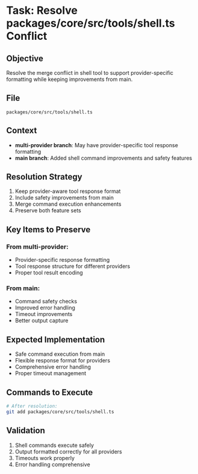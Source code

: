 # Task: Resolve packages/core/src/tools/shell.ts Conflict

## Objective

Resolve the merge conflict in shell tool to support provider-specific formatting while keeping improvements from main.

## File

`packages/core/src/tools/shell.ts`

## Context

- **multi-provider branch**: May have provider-specific tool response formatting
- **main branch**: Added shell command improvements and safety features

## Resolution Strategy

1. Keep provider-aware tool response format
2. Include safety improvements from main
3. Merge command execution enhancements
4. Preserve both feature sets

## Key Items to Preserve

### From multi-provider:

- Provider-specific response formatting
- Tool response structure for different providers
- Proper tool result encoding

### From main:

- Command safety checks
- Improved error handling
- Timeout improvements
- Better output capture

## Expected Implementation

- Safe command execution from main
- Flexible response format for providers
- Comprehensive error handling
- Proper timeout management

## Commands to Execute

```bash
# After resolution:
git add packages/core/src/tools/shell.ts
```

## Validation

1. Shell commands execute safely
2. Output formatted correctly for all providers
3. Timeouts work properly
4. Error handling comprehensive
